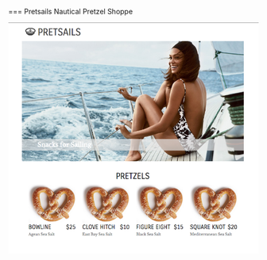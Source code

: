 === Pretsails
Nautical Pretzel Shoppe

![Screen Shot](https://raw.githubusercontent.com/NathanielWroblewski/pretsails/master/pretsails-screenshot.png)
